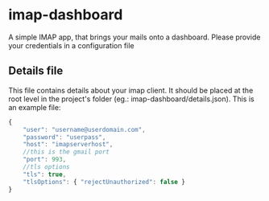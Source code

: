 imap-dashboard
==============

A simple IMAP app, that brings your mails onto a dashboard. Please provide your credentials in a configuration file

## Details file
This file contains details about your imap client. It should be placed at the root level in the project's folder (eg.: imap-dashboard/details.json). 
This is an example file:

```javascript
{
	"user": "username@userdomain.com",
	"password": "userpass",
	"host": "imapserverhost",
	//this is the gmail port
	"port": 993,
	//tls options
	"tls": true,
	"tlsOptions": { "rejectUnauthorized": false }
}
```
